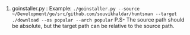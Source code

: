 1. goinstaller.py : Example: `./goinstaller.py --source ~/Development/go/src/github.com/souvikhaldar/huntsman --target ./download --os popular --arch popular`
P.S- The source path should be absolute, but the target path can be relative to the source path.
